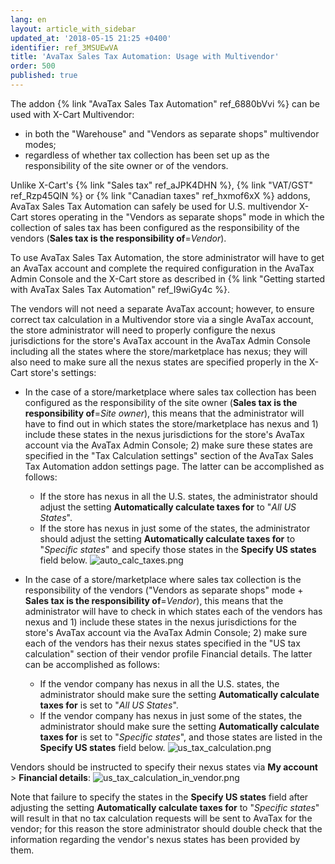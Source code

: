 ```yaml
---
lang: en
layout: article_with_sidebar
updated_at: '2018-05-15 21:25 +0400'
identifier: ref_3MSUEwVA
title: 'AvaTax Sales Tax Automation: Usage with Multivendor'
order: 500
published: true
---
```

The addon {% link "AvaTax Sales Tax Automation" ref_6880bVvi %} can be used with X-Cart Multivendor:
   
   * in both the "Warehouse" and "Vendors as separate shops" multivendor modes;
   * regardless of whether tax collection has been set up as the responsibility of the site owner or of the vendors. 

Unlike X-Cart's {% link "Sales tax" ref_aJPK4DHN %}, {% link "VAT/GST" ref_Rzp45QlN %} or {% link "Canadian taxes" ref_hxmof6xX %} addons, AvaTax Sales Tax Automation can safely be used for U.S. multivendor X-Cart stores operating in the "Vendors as separate shops" mode in which the collection of sales tax has been configured as the responsibility of the vendors (**Sales tax is the responsibility of**=_Vendor_). 

To use AvaTax Sales Tax Automation, the store administrator will have to get an AvaTax account and complete the required configuration in the AvaTax Admin Console and the X-Cart store as described in {% link "Getting started with AvaTax Sales Tax Automation" ref_I9wiGy4c %}.

The vendors will not need a separate AvaTax account; however, to ensure correct tax calculation in a Multivendor store via a single AvaTax account, the store administrator will need to properly configure the nexus jurisdictions for the store's AvaTax account in the AvaTax Admin Console including all the states where the store/marketplace has nexus; they will also need to make sure all the nexus states are specified properly in the X-Cart store's settings:

   * In the case of a store/marketplace where sales tax collection has been configured as the responsibility of the site owner (**Sales tax is the responsibility of**=_Site owner_), this means that the administrator will have to find out in which states the store/marketplace has nexus and 1) include these states in the nexus jurisdictions for the store's AvaTax account via the AvaTax Admin Console; 2) make sure these states are specified in the "Tax Calculation settings" section of the AvaTax Sales Tax Automation addon settings page. The latter can be accomplished as follows:
      *  If the store has nexus in all the U.S. states, the administrator should adjust the setting **Automatically calculate taxes for** to "_All US States_".
      *  If the store has nexus in just some of the states, the administrator should adjust the setting **Automatically calculate taxes for** to "_Specific states_" and specify those states in the **Specify US states** field below.
         ![auto_calc_taxes.png]({{site.baseurl}}/attachments/ref_3MSUEwVA/auto_calc_taxes.png)
 
   * In the case of a store/marketplace where sales tax collection is the responsibility of the vendors ("Vendors as separate shops" mode + **Sales tax is the responsibility of**=_Vendor_), this means that the administrator will have to check in which states each of the vendors has nexus and 1) include these states in the nexus jurisdictions for the store's AvaTax account via the AvaTax Admin Console; 2) make sure each of the vendors has their nexus states specified in the "US tax calculation" section of their vendor profile Financial details. The latter can be accomplished as follows: 
   
      *  If the vendor company has nexus in all the U.S. states, the administrator should make sure the setting **Automatically calculate taxes for** is set to "_All US States_".
      *  If the vendor company has nexus in just some of the states, the administrator should make sure the setting **Automatically calculate taxes for** is set to "_Specific states_", and those states are listed in the **Specify US states** field below.
         ![us_tax_calculation.png]({{site.baseurl}}/attachments/ref_3MSUEwVA/us_tax_calculation.png)

Vendors should be instructed to specify their nexus states via **My account** > **Financial details**:
![us_tax_calculation_in_vendor.png]({{site.baseurl}}/attachments/ref_3MSUEwVA/us_tax_calculation_in_vendor.png)

Note that failure to specify the states in the **Specify US states** field after adjusting the setting **Automatically calculate taxes for** to "_Specific states_" will result in that no tax calculation requests will be sent to AvaTax for the vendor; for this reason the store administrator should double check that the information regarding the vendor's nexus states has been provided by them.


